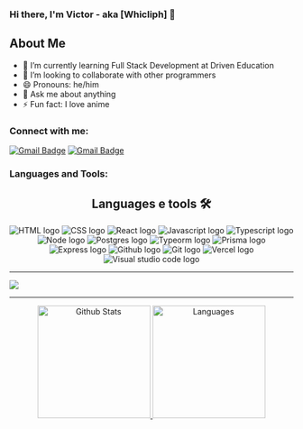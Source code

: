 ### Hi there, I'm Victor - aka [Whicliph] 👋

## About Me

- 🌱 I’m currently learning Full Stack Development at Driven Education
- 👯 I’m looking to collaborate with other programmers
- 😄 Pronouns: he/him
- 💬 Ask me about anything
- ⚡ Fun fact: I love anime

### Connect with me:

[![Gmail Badge](https://img.shields.io/badge/Gmail-D14836?style=for-the-badge&logo=gmail&logoColor=white=mailto:imp.mannelli@gmail.com)](mailto:imp.mannelli@gmail.com)
[![Gmail Badge](https://img.shields.io/badge/LinkedIn-0077B5?style=for-the-badge&logo=linkedin&logoColor=white)](https://www.linkedin.com/in/victor-mendes-mannelli-740aa2246/)

### Languages and Tools:

<div align="center">
  <h2>Languages e tools 🛠</h2>
  <img src="https://img.shields.io/badge/-HTML-&?style=for-the-badge&logo=html5&color=black" alt="HTML logo" />
  <img src="https://img.shields.io/badge/-CSS-&?style=for-the-badge&logo=css3&color=black" alt="CSS logo" />
  <img src="https://img.shields.io/badge/-react-&?style=for-the-badge&logo=react&color=black" alt="React logo" />
  <img src="https://img.shields.io/badge/-Javascript-&?style=for-the-badge&logo=javascript&color=black" alt="Javascript logo" />
  <img src="https://img.shields.io/badge/-Typescript-&?style=for-the-badge&logo=typescript&color=black" alt="Typescript logo" />
<!--   <img src="https://img.shields.io/badge/-MongoDB-&?style=for-the-badge&logo=mongodb&color=black" alt="Mongo logo" /> -->
  <img src="https://img.shields.io/badge/-NodeJS-&?style=for-the-badge&logo=nodedotjs&color=black" alt="Node logo" />
<!--   <img src="https://img.shields.io/badge/-Jest-&?style=for-the-badge&logo=jest&color=black" alt="Jest logo" /> -->
  <img src="https://img.shields.io/badge/-PostgreSQL-&?style=for-the-badge&logo=postgresql&color=black" alt="Postgres logo" />
  <img src="https://img.shields.io/badge/-typeorm-&?style=for-the-badge&logo=typeorm&color=black" alt="Typeorm logo" />
  <img src="https://img.shields.io/badge/-Prisma-&?style=for-the-badge&logo=prisma&color=black" alt="Prisma logo" />
  <img src="https://img.shields.io/badge/-Express-&?style=for-the-badge&logo=express&color=black" alt="Express logo" />
  <img src="https://img.shields.io/badge/-Github-&?style=for-the-badge&logo=github&color=black" alt="Github logo" />
  <img src="https://img.shields.io/badge/-Git-&?style=for-the-badge&logo=git&color=black" alt="Git logo" />
  <img src="https://img.shields.io/badge/-Vercel-&?style=for-the-badge&logo=vercel&color=black" alt="Vercel logo" />
  <img src="https://img.shields.io/badge/-VSCode-&?style=for-the-badge&logo=visualstudiocode&color=black&logoColor=0076C6" alt="Visual studio code logo" />
</div>

***

<a href="https://github-readme-stats.vercel.app/api?username=Victor-Mannelli&show_icons=true&hide_border=true&theme=nord&bg_color=22272E&hide_rank=true">
  <img src="https://github-readme-stats.vercel.app/api?username=Victor-Mannelli&show_icons=true&hide_border=true&theme=nord&bg_color=22272E&hide_rank=true"/>
</a>

***

<div align="center">
  <a href="https://github.com/anuraghazra/github-readme-stats">
    <img height="200px" src="https://github-readme-stats.vercel.app/api?username=Victor-Mannelli&show_icons=true&hide_border=true&theme=nord&bg_color=22272E&hide_rank=true" alt="Github Stats"/>
  </a>
  <a href="https://github.com/anuraghazra/github-readme-stats">
    <img height="200px" src="https://github-readme-stats.vercel.app/api/top-langs/?username=Victor-Mannelli&layout=compact&hide_border=true&theme=nord&bg_color=22272E&card_width=250" alt="Languages" />
  </a>
</div>
